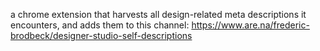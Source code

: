 a chrome extension that harvests all design-related meta descriptions it encounters, and adds them to this channel: https://www.are.na/frederic-brodbeck/designer-studio-self-descriptions
